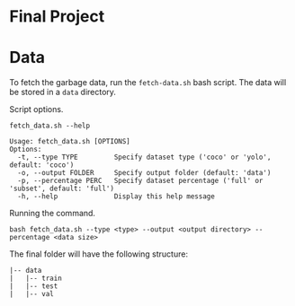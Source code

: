 # Final Project

# Data
To fetch the garbage data, run the `fetch-data.sh` bash script. The data will be
stored in a `data` directory.

Script options.
```
fetch_data.sh --help

Usage: fetch_data.sh [OPTIONS]
Options:
  -t, --type TYPE         Specify dataset type ('coco' or 'yolo', default: 'coco')
  -o, --output FOLDER     Specify output folder (default: 'data')
  -p, --percentage PERC   Specify dataset percentage ('full' or 'subset', default: 'full')
  -h, --help              Display this help message
```

Running the command.
```
bash fetch_data.sh --type <type> --output <output directory> --percentage <data size>
```

The final folder will have the following structure:

```
|-- data
|   |-- train
|   |-- test
|   |-- val
```
